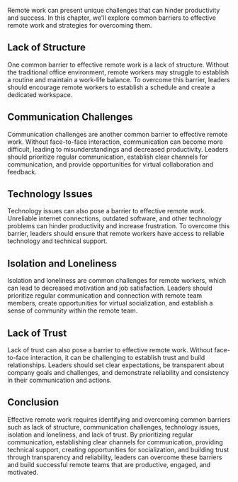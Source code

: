 
Remote work can present unique challenges that can hinder productivity and success. In this chapter, we'll explore common barriers to effective remote work and strategies for overcoming them.

Lack of Structure
-----------------

One common barrier to effective remote work is a lack of structure. Without the traditional office environment, remote workers may struggle to establish a routine and maintain a work-life balance. To overcome this barrier, leaders should encourage remote workers to establish a schedule and create a dedicated workspace.

Communication Challenges
------------------------

Communication challenges are another common barrier to effective remote work. Without face-to-face interaction, communication can become more difficult, leading to misunderstandings and decreased productivity. Leaders should prioritize regular communication, establish clear channels for communication, and provide opportunities for virtual collaboration and feedback.

Technology Issues
-----------------

Technology issues can also pose a barrier to effective remote work. Unreliable internet connections, outdated software, and other technology problems can hinder productivity and increase frustration. To overcome this barrier, leaders should ensure that remote workers have access to reliable technology and technical support.

Isolation and Loneliness
------------------------

Isolation and loneliness are common challenges for remote workers, which can lead to decreased motivation and job satisfaction. Leaders should prioritize regular communication and connection with remote team members, create opportunities for virtual socialization, and establish a sense of community within the remote team.

Lack of Trust
-------------

Lack of trust can also pose a barrier to effective remote work. Without face-to-face interaction, it can be challenging to establish trust and build relationships. Leaders should set clear expectations, be transparent about company goals and challenges, and demonstrate reliability and consistency in their communication and actions.

Conclusion
----------

Effective remote work requires identifying and overcoming common barriers such as lack of structure, communication challenges, technology issues, isolation and loneliness, and lack of trust. By prioritizing regular communication, establishing clear channels for communication, providing technical support, creating opportunities for socialization, and building trust through transparency and reliability, leaders can overcome these barriers and build successful remote teams that are productive, engaged, and motivated.

